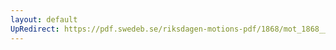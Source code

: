 ```yaml
---
layout: default
UpRedirect: https://pdf.swedeb.se/riksdagen-motions-pdf/1868/mot_1868__ak__00200.pdf
---
```

